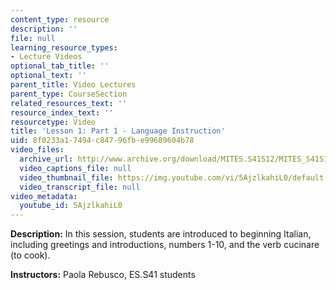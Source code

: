 ```yaml
---
content_type: resource
description: ''
file: null
learning_resource_types:
- Lecture Videos
optional_tab_title: ''
optional_text: ''
parent_title: Video Lectures
parent_type: CourseSection
related_resources_text: ''
resource_index_text: ''
resourcetype: Video
title: 'Lesson 1: Part 1 - Language Instruction'
uid: 8f0233a1-7494-c847-96fb-e99689604b78
video_files:
  archive_url: http://www.archive.org/download/MITES.S41S12/MITES_S41S12_Lesson1_Part1_300k.mp4
  video_captions_file: null
  video_thumbnail_file: https://img.youtube.com/vi/5AjzlkahiL0/default.jpg
  video_transcript_file: null
video_metadata:
  youtube_id: 5AjzlkahiL0
---
```


**Description:** In this session, students are introduced to beginning Italian, including greetings and introductions, numbers 1-10, and the verb cucinare (to cook).

**Instructors:** Paola Rebusco, ES.S41 students